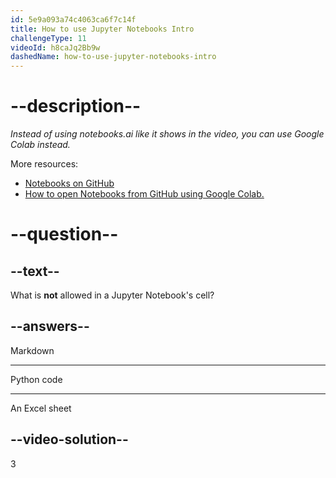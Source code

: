 ```yaml
---
id: 5e9a093a74c4063ca6f7c14f
title: How to use Jupyter Notebooks Intro
challengeType: 11
videoId: h8caJq2Bb9w
dashedName: how-to-use-jupyter-notebooks-intro
---
```


# --description--

_Instead of using notebooks.ai like it shows in the video, you can use Google Colab instead._

More resources:

- [Notebooks on GitHub](https://github.com/ine-rmotr-curriculum/ds-content-interactive-jupyterlab-tutorial)
- [How to open Notebooks from GitHub using Google Colab.](https://colab.research.google.com/github/googlecolab/colabtools/blob/master/notebooks/colab-github-demo.ipynb)

# --question--

## --text--

What is **not** allowed in a Jupyter Notebook's cell?

## --answers--

Markdown

---

Python code

---

An Excel sheet

## --video-solution--

3
